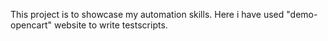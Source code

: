 This project is to showcase my automation skills. Here i have used "demo-opencart" website to write testscripts.
